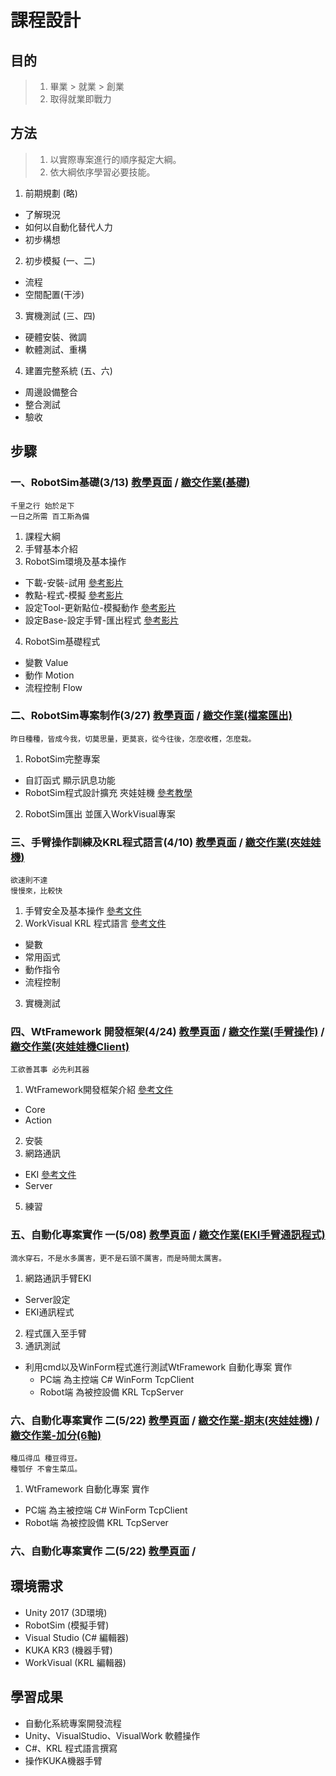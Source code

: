 # 課程設計
## 目的
> 1. 畢業 > 就業 > 創業
> 2. 取得就業即戰力

## 方法
> 1. 以實際專案進行的順序擬定大綱。
> 2. 依大綱依序學習必要技能。

1. 前期規劃 (略)
  - 了解現況
  - 如何以自動化替代人力
  - 初步構想
2. 初步模擬 (一、二)
  - 流程
  - 空間配置(干涉)
3. 實機測試 (三、四)
  - 硬體安裝、微調
  - 軟體測試、重構
4. 建置完整系統 (五、六)
  - 周邊設備整合
  - 整合測試
  - 驗收
 
## 步驟
### 一、RobotSim基礎(3/13) [教學頁面](./1RobotSimBasic.html) / [繳交作業(基礎)](https://drive.google.com/drive/folders/1FMey_NlWkC3YxeOpwVbmjqgbFMcu3iXU?fbclid=IwAR172PehbkoKq6Lboyup1Wp-YAIbEKpJTQUJWJMZ9zZYzy_iTaDapXleThA)
```
千里之行 始於足下
一日之所需 百工斯為備
```
1. 課程大綱
2. 手臂基本介紹
3. RobotSim環境及基本操作
  - 下載-安裝-試用 [參考影片](https://www.youtube.com/watch?v=xv4v_fOwAC0&index=20&list=PLYLTPJkULAAZZuNW2s2tX-KWQOus7sAAo)
  - 教點-程式-模擬 [參考影片](https://www.youtube.com/watch?v=4Gk7K88B10c&index=21&list=PLYLTPJkULAAZZuNW2s2tX-KWQOus7sAAo)
  - 設定Tool-更新點位-模擬動作 [參考影片](https://www.youtube.com/watch?v=NLA6A_qWDgs&index=22&list=PLYLTPJkULAAZZuNW2s2tX-KWQOus7sAAo)
  - 設定Base-設定手臂-匯出程式 [參考影片](https://www.youtube.com/watch?v=izkk5MW-FeY&index=23&list=PLYLTPJkULAAZZuNW2s2tX-KWQOus7sAAo)
4. RobotSim基礎程式
  - 變數 Value
  - 動作 Motion
  - 流程控制 Flow

### 二、RobotSim專案制作(3/27) [教學頁面](./2RobotSimProject.html) / [繳交作業(檔案匯出)](https://drive.google.com/drive/folders/104_rw30SUGLiESvD4R0ukJIDlGs7t98Y?fbclid=IwAR172PehbkoKq6Lboyup1Wp-YAIbEKpJTQUJWJMZ9zZYzy_iTaDapXleThA)
```
昨日種種，皆成今我，切莫思量，更莫哀，從今往後，怎麼收穫，怎麼栽。
```
1. RobotSim完整專案
  - 自訂函式 顯示訊息功能
  - RobotSim程式設計擴充 夾娃娃機 [參考教學](https://yazelin.github.io/cnu2018-RobotSim/)
2. RobotSim匯出 並匯入WorkVisual專案

### 三、手臂操作訓練及KRL程式語言(4/10) [教學頁面](./3KukaRobotLanguage.html) / [繳交作業(夾娃娃機)](https://drive.google.com/drive/folders/1Y3z2fzKdRJWUsqoRW0wzBV0vf2mGEnmF?fbclid=IwAR172PehbkoKq6Lboyup1Wp-YAIbEKpJTQUJWJMZ9zZYzy_iTaDapXleThA)
```
欲速則不達
慢慢來，比較快
```
1. 手臂安全及基本操作 [參考文件](http://www.wtech.com.tw/public/download/manual/kuka/krc4/KUKA%20KSS%208.3%20for%20End%20User.pdf)
2. WorkVisual KRL 程式語言 [參考文件](http://www.wtech.com.tw/public/download/manual/kuka/krc4/KUKA%20KRL-Syntax%208.x.pdf)
  - 變數
  - 常用函式
  - 動作指令
  - 流程控制
3. 實機測試

### 四、WtFramework 開發框架(4/24) [教學頁面](./4WtFramework.html) / [繳交作業(手臂操作)](https://drive.google.com/drive/folders/1bEAmqdT6V2msQhSoefEsK-EBExqTyEM_?fbclid=IwAR172PehbkoKq6Lboyup1Wp-YAIbEKpJTQUJWJMZ9zZYzy_iTaDapXleThA) / [繳交作業(夾娃娃機Client)](https://drive.google.com/drive/folders/1GiY-bH9IP93imMEhPxAoQVtDFbh2rLPk?fbclid=IwAR172PehbkoKq6Lboyup1Wp-YAIbEKpJTQUJWJMZ9zZYzy_iTaDapXleThA)

```
工欲善其事 必先利其器
```
1. WtFramework開發框架介紹 [參考文件](https://docs.google.com/document/d/1Szhp_FcrscaeyZ9ZzW3MuSqA4tz6_ZzheJut4y5GJkQ/edit?usp=sharing)
  - Core
  - Action
2. 安裝
3. 網路通訊
  - EKI [參考文件](http://www.wtech.com.tw/public/download/manual/kuka/krc4/KST-Ethernet-KRL-21-En.pdf)
  - Server
5. 練習

### 五、自動化專案實作 一(5/08) [教學頁面](./5Project1.html) / [繳交作業(EKI手臂通訊程式)](https://drive.google.com/drive/folders/1U9KEFvolMDbF_lMLNY_12ZOwR7DW7-Hr?fbclid=IwAR172PehbkoKq6Lboyup1Wp-YAIbEKpJTQUJWJMZ9zZYzy_iTaDapXleThA)
```
滴水穿石，不是水多厲害，更不是石頭不厲害，而是時間太厲害。
```

1. 網路通訊手臂EKI
- Server設定
- EKI通訊程式
2. 程式匯入至手臂
4. 通訊測試
- 利用cmd以及WinForm程式進行測試WtFramework 自動化專案 實作
  - PC端 為主控端 C# WinForm TcpClient
  - Robot端 為被控設備 KRL TcpServer

### 六、自動化專案實作 二(5/22) [教學頁面](./6Project2.html) / [繳交作業-期末(夾娃娃機)](https://drive.google.com/drive/folders/1AkAqfQzGQfBe4fosgGh4xChGCGDtcEll?fbclid=IwAR172PehbkoKq6Lboyup1Wp-YAIbEKpJTQUJWJMZ9zZYzy_iTaDapXleThA) / [繳交作業-加分(6軸)](https://drive.google.com/drive/folders/1FkQGS8RPr1OwxEfEqefmQbJhnmMKjB_v?fbclid=IwAR172PehbkoKq6Lboyup1Wp-YAIbEKpJTQUJWJMZ9zZYzy_iTaDapXleThA)
```
種瓜得瓜 種豆得豆。
種瓠仔 不會生菜瓜。
```

1. WtFramework 自動化專案 實作
  - PC端 為主被控端 C# WinForm TcpClient
  - Robot端 為被控設備 KRL TcpServer

### 六、自動化專案實作 二(5/22) [教學頁面](./6Project2.html) / 

## 環境需求
- Unity 2017 (3D環境) 
- RobotSim (模擬手臂)
- Visual Studio (C# 編輯器)
- KUKA KR3 (機器手臂)
- WorkVisual (KRL 編輯器)

## 學習成果
- 自動化系統專案開發流程
- Unity、VisualStudio、VisualWork 軟體操作
- C#、KRL 程式語言撰寫
- 操作KUKA機器手臂

<!--stackedit_data:
eyJoaXN0b3J5IjpbMTM3MzYzMDMwNywtMTQ0MTAyNzA4NSw1ND
gzOTAwOTUsLTE1MTgzMzU5MDksLTE1NjUwMzUwOTcsLTE4NTg1
NTI4NzAsLTE0MDAxODc0NTEsNDM1OTgxNTA4LDIwMTk2NzMxMj
UsMjAwMzcyMjg3MCwtMzI0NTM5OTQ4LDIwMDM3MjI4NzAsMTE0
NjcyOTI0NSwtMTA3ODg0MTA1LC0xMTc5NDI3NTk2LC0xOTk2NT
I2MjkxLDU1OTk5MDU4MywxNTA4MjU2NTQ2LDE5NjUxNTE4NDcs
MzcxNzU5ODgzXX0=
-->